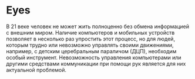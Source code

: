 # Eyes
В 21 веке человек не может жить полноценно без обмена информацией с внешним миром. 
Наличие компьютеров и мобильных устройств позволяет в несколько раз упростить этот процесс, но для людей, 
которым трудно или невозможно управлять своими движениями, например, с детским церебральным параличом (ДЦП), 
необходим особый инструмент. Невозможность управления компьютерами или другими средствами коммуникации 
при помощи рук является для них актуальной проблемой. 
 
